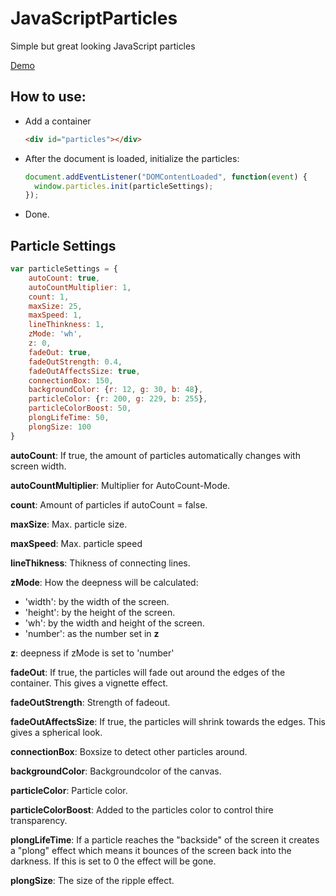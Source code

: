 # JavaScriptParticles
Simple but great looking JavaScript particles

[Demo](https://jq-it.de/portfolio-demos/particles/demo.html)

## How to use:
- Add a container 
  ```html
  <div id="particles"></div>
  ```
- After the document is loaded, initialize the particles:
  ```javascript
  document.addEventListener("DOMContentLoaded", function(event) {
    window.particles.init(particleSettings);
  });
  ```
- Done.

## Particle Settings
```javascript
var particleSettings = {
    autoCount: true,
    autoCountMultiplier: 1,
    count: 1,
    maxSize: 25,
    maxSpeed: 1,
    lineThinkness: 1,
    zMode: 'wh',
    z: 0,
    fadeOut: true,
    fadeOutStrength: 0.4,
    fadeOutAffectsSize: true,
    connectionBox: 150,
    backgroundColor: {r: 12, g: 30, b: 48},
    particleColor: {r: 200, g: 229, b: 255},
    particleColorBoost: 50,
    plongLifeTime: 50,
    plongSize: 100
}
```
**autoCount**: If true, the amount of particles automatically changes with screen width.

**autoCountMultiplier**: Multiplier for AutoCount-Mode.

**count**: Amount of particles if autoCount = false.

**maxSize**: Max. particle size.

**maxSpeed**: Max. particle speed

**lineThikness**: Thikness of connecting lines.

**zMode**: How the deepness will be calculated:
  - 'width': by the width of the screen.
  - 'height': by the height of the screen.
  - 'wh': by the width and height of the screen.
  - 'number': as the number set in **z**
  
**z**: deepness if zMode is set to 'number'

**fadeOut**: If true, the particles will fade out around the edges of the container. This gives a vignette effect.

**fadeOutStrength**: Strength of fadeout.

**fadeOutAffectsSize**: If true, the particles will shrink towards the edges. This gives a spherical look.

**connectionBox**: Boxsize to detect other particles around.

**backgroundColor**: Backgroundcolor of the canvas.

**particleColor**: Particle color.

**particleColorBoost**: Added to the particles color to control thire transparency.

**plongLifeTime**: If a particle reaches the "backside" of the screen it creates a "plong" effect which means it bounces of the screen back into the darkness. If this is set to 0 the effect will be gone.

**plongSize**: The size of the ripple effect.
